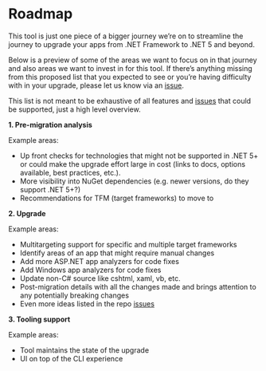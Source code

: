 # Roadmap

This tool is just one piece of a bigger journey we’re on to streamline the journey to upgrade your apps from .NET Framework to .NET 5 and beyond.

Below is a preview of some of the areas we want to focus on in that journey and also areas we want to invest in for this tool. If there’s anything missing from this proposed list that you expected to see or you’re having difficulty with in your upgrade, please let us know via an [issue]( https://github.com/dotnet/upgrade-assistant/issues).

This list is not meant to be exhaustive of all features and [issues](https://github.com/dotnet/upgrade-assistant/issues) that could be supported, just a high level overview.

**1. Pre-migration analysis**

Example areas:
- Up front checks for technologies that might not be supported in .NET 5+ or could make the upgrade effort large in cost (links to docs, options available, best practices, etc.).
- More visibility into NuGet dependencies (e.g. newer versions, do they support .NET 5+?)
- Recommendations for TFM (target frameworks) to move to

**2. Upgrade**

Example areas:
- Multitargeting support for specific and multiple target frameworks
- Identify areas of an app that might require manual changes
- Add more ASP.NET app analyzers for code fixes 
- Add Windows app analyzers for code fixes
- Update non-C# source like cshtml, xaml, vb, etc.
- Post-migration details with all the changes made and brings attention to any potentially breaking changes
- Even more ideas listed in the repo [issues](https://github.com/dotnet/upgrade-assistant/issues)

**3. Tooling support**

Example areas:
- Tool maintains the state of the upgrade
- UI on top of the CLI experience
